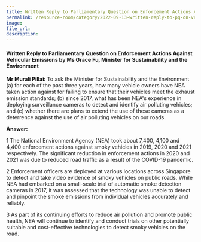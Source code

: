 ```yaml
---  
title: Written Reply to Parliamentary Question on Enforcement Actions Against Vehicular Emissions by Ms Grace Fu, Minister for Sustainability and the Environment  
permalink: /resource-room/category/2022-09-13-written-reply-to-pq-on-vehicular-emissions/
image:  
file_url:  
description:  
---  
```

#### Written Reply to Parliamentary Question on Enforcement Actions Against Vehicular Emissions by Ms Grace Fu, Minister for Sustainability and the Environment

**Mr Murali Pillai:** To ask the Minister for Sustainability and the Environment (a) for each of the past three years, how many vehicle owners have NEA taken action against for failing to ensure that their vehicles meet the exhaust emission standards; (b) since 2017, what has been NEA's experience in deploying surveillance cameras to detect and identify air polluting vehicles; and (c) whether there are plans to extend the use of these cameras as a deterrence against the use of air polluting vehicles on our roads.

**Answer:**

1 The National Environment Agency (NEA) took about 7,400, 4,100 and 4,400 enforcement actions against smoky vehicles in 2019, 2020 and 2021 respectively. The significant reduction in enforcement actions in 2020 and 2021 was due to reduced road traffic as a result of the COVID-19 pandemic.

2 Enforcement officers are deployed at various locations across Singapore to detect and take video evidence of smoky vehicles on public roads. While NEA had embarked on a small-scale trial of automatic smoke detection cameras in 2017, it was assessed that the technology was unable to detect and pinpoint the smoke emissions from individual vehicles accurately and reliably.

3 As part of its continuing efforts to reduce air pollution and promote public health, NEA will continue to identify and conduct trials on other potentially suitable and cost-effective technologies to detect smoky vehicles on the road.
